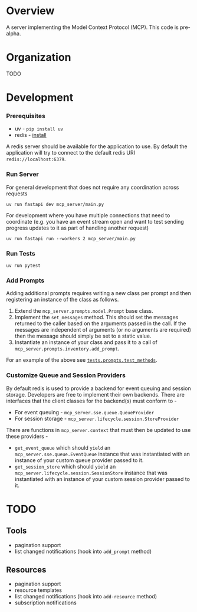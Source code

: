 # Overview
A server implementing the Model Context Protocol (MCP). This code is pre-alpha.

# Organization
TODO

# Development

### Prerequisites
* uv - `pip install uv`
* redis - [install](https://redis.io/docs/latest/operate/oss_and_stack/install/archive/install-redis/)

A redis server should be available for the application to use. By default the
application will try to connect to the default redis URI `redis://localhost:6379`.

### Run Server
For general development that does not require any coordination across requests

    uv run fastapi dev mcp_server/main.py

For development where you have multiple connections that need to coordinate (e.g.
you have an event stream open and want to test sending progress updates to it as
part of handling another request)

    uv run fastapi run --workers 2 mcp_server/main.py

### Run Tests

    uv run pytest

### Add Prompts

Adding additional prompts requires writing a new class per prompt and then registering an
instance of the class as follows.

1. Extend the `mcp_server.prompts.model.Prompt` base class.
2. Implement the `set_messages` method. This should set the messages returned to the caller based on the arguments passed in the call. If the messages are independent of arguments (or no arguments are required) then the message should simply be set to a static value.
3. Instantiate an instance of your class and pass it to a call of `mcp_server.prompts.inventory.add_prompt`.

For an example of the above see [`tests.prompts.test_methods`](tests/prompts/test_methods.py).

### Customize Queue and Session Providers

By default redis is used to provide a backend for event queuing and session storage.
Developers are free to implement their own backends. There are interfaces that the
client classes for the backend(s) must conform to -
* For event queuing - `mcp_server.sse.queue.QueueProvider`
* For session storage - `mcp_server.lifecycle.session.StoreProvider`

There are functions in `mcp_server.context` that must then be updated to use these
providers -
* `get_event_queue` which should `yield` an `mcp_server.sse.queue.EventQueue` instance that was instantiated with an instance of your custom queue provider passed to it.
* `get_session_store` which should `yield` an `mcp_server.lifecycle.session.SessionStore` instance that was instantiated with an instance of your custom session provider passed to it.

# TODO

## Tools
- pagination support
- list changed notifications (hook into `add_prompt` method)

## Resources
- pagination support
- resource templates
- list changed notifications (hook into `add-resource` method)
- subscription notifications
